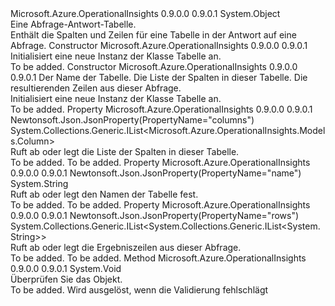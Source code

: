 <Type Name="Table" FullName="Microsoft.Azure.OperationalInsights.Models.Table">
  <TypeSignature Language="C#" Value="public class Table" />
  <TypeSignature Language="ILAsm" Value=".class public auto ansi beforefieldinit Table extends System.Object" />
  <TypeSignature Language="DocId" Value="T:Microsoft.Azure.OperationalInsights.Models.Table" />
  <TypeSignature Language="VB.NET" Value="Public Class Table" />
  <TypeSignature Language="F#" Value="type Table = class" />
  <AssemblyInfo>
    <AssemblyName>Microsoft.Azure.OperationalInsights</AssemblyName>
    <AssemblyVersion>0.9.0.0</AssemblyVersion>
    <AssemblyVersion>0.9.0.1</AssemblyVersion>
  </AssemblyInfo>
  <Base>
    <BaseTypeName>System.Object</BaseTypeName>
  </Base>
  <Interfaces />
  <Docs>
    <summary>
            Eine Abfrage-Antwort-Tabelle.
            </summary>
    <remarks>
            Enthält die Spalten und Zeilen für eine Tabelle in der Antwort auf eine Abfrage.
            </remarks>
  </Docs>
  <Members>
    <Member MemberName=".ctor">
      <MemberSignature Language="C#" Value="public Table ();" />
      <MemberSignature Language="ILAsm" Value=".method public hidebysig specialname rtspecialname instance void .ctor() cil managed" />
      <MemberSignature Language="DocId" Value="M:Microsoft.Azure.OperationalInsights.Models.Table.#ctor" />
      <MemberSignature Language="VB.NET" Value="Public Sub New ()" />
      <MemberType>Constructor</MemberType>
      <AssemblyInfo>
        <AssemblyName>Microsoft.Azure.OperationalInsights</AssemblyName>
        <AssemblyVersion>0.9.0.0</AssemblyVersion>
        <AssemblyVersion>0.9.0.1</AssemblyVersion>
      </AssemblyInfo>
      <Parameters />
      <Docs>
        <summary>
            Initialisiert eine neue Instanz der Klasse Tabelle an.
            </summary>
        <remarks>To be added.</remarks>
      </Docs>
    </Member>
    <Member MemberName=".ctor">
      <MemberSignature Language="C#" Value="public Table (string name, System.Collections.Generic.IList&lt;Microsoft.Azure.OperationalInsights.Models.Column&gt; columns, System.Collections.Generic.IList&lt;System.Collections.Generic.IList&lt;string&gt;&gt; rows);" />
      <MemberSignature Language="ILAsm" Value=".method public hidebysig specialname rtspecialname instance void .ctor(string name, class System.Collections.Generic.IList`1&lt;class Microsoft.Azure.OperationalInsights.Models.Column&gt; columns, class System.Collections.Generic.IList`1&lt;class System.Collections.Generic.IList`1&lt;string&gt;&gt; rows) cil managed" />
      <MemberSignature Language="DocId" Value="M:Microsoft.Azure.OperationalInsights.Models.Table.#ctor(System.String,System.Collections.Generic.IList{Microsoft.Azure.OperationalInsights.Models.Column},System.Collections.Generic.IList{System.Collections.Generic.IList{System.String}})" />
      <MemberSignature Language="VB.NET" Value="Public Sub New (name As String, columns As IList(Of Column), rows As IList(Of IList(Of String)))" />
      <MemberSignature Language="F#" Value="new Microsoft.Azure.OperationalInsights.Models.Table : string * System.Collections.Generic.IList&lt;Microsoft.Azure.OperationalInsights.Models.Column&gt; * System.Collections.Generic.IList&lt;System.Collections.Generic.IList&lt;string&gt;&gt; -&gt; Microsoft.Azure.OperationalInsights.Models.Table" Usage="new Microsoft.Azure.OperationalInsights.Models.Table (name, columns, rows)" />
      <MemberType>Constructor</MemberType>
      <AssemblyInfo>
        <AssemblyName>Microsoft.Azure.OperationalInsights</AssemblyName>
        <AssemblyVersion>0.9.0.0</AssemblyVersion>
        <AssemblyVersion>0.9.0.1</AssemblyVersion>
      </AssemblyInfo>
      <Parameters>
        <Parameter Name="name" Type="System.String" />
        <Parameter Name="columns" Type="System.Collections.Generic.IList&lt;Microsoft.Azure.OperationalInsights.Models.Column&gt;" />
        <Parameter Name="rows" Type="System.Collections.Generic.IList&lt;System.Collections.Generic.IList&lt;System.String&gt;&gt;" />
      </Parameters>
      <Docs>
        <param name="name">Der Name der Tabelle.</param>
        <param name="columns">Die Liste der Spalten in dieser Tabelle.</param>
        <param name="rows">Die resultierenden Zeilen aus dieser Abfrage.</param>
        <summary>
            Initialisiert eine neue Instanz der Klasse Tabelle an.
            </summary>
        <remarks>To be added.</remarks>
      </Docs>
    </Member>
    <Member MemberName="Columns">
      <MemberSignature Language="C#" Value="public System.Collections.Generic.IList&lt;Microsoft.Azure.OperationalInsights.Models.Column&gt; Columns { get; set; }" />
      <MemberSignature Language="ILAsm" Value=".property instance class System.Collections.Generic.IList`1&lt;class Microsoft.Azure.OperationalInsights.Models.Column&gt; Columns" />
      <MemberSignature Language="DocId" Value="P:Microsoft.Azure.OperationalInsights.Models.Table.Columns" />
      <MemberSignature Language="VB.NET" Value="Public Property Columns As IList(Of Column)" />
      <MemberSignature Language="F#" Value="member this.Columns : System.Collections.Generic.IList&lt;Microsoft.Azure.OperationalInsights.Models.Column&gt; with get, set" Usage="Microsoft.Azure.OperationalInsights.Models.Table.Columns" />
      <MemberType>Property</MemberType>
      <AssemblyInfo>
        <AssemblyName>Microsoft.Azure.OperationalInsights</AssemblyName>
        <AssemblyVersion>0.9.0.0</AssemblyVersion>
        <AssemblyVersion>0.9.0.1</AssemblyVersion>
      </AssemblyInfo>
      <Attributes>
        <Attribute>
          <AttributeName>Newtonsoft.Json.JsonProperty(PropertyName="columns")</AttributeName>
        </Attribute>
      </Attributes>
      <ReturnValue>
        <ReturnType>System.Collections.Generic.IList&lt;Microsoft.Azure.OperationalInsights.Models.Column&gt;</ReturnType>
      </ReturnValue>
      <Docs>
        <summary>
            Ruft ab oder legt die Liste der Spalten in dieser Tabelle.
            </summary>
        <value>To be added.</value>
        <remarks>To be added.</remarks>
      </Docs>
    </Member>
    <Member MemberName="Name">
      <MemberSignature Language="C#" Value="public string Name { get; set; }" />
      <MemberSignature Language="ILAsm" Value=".property instance string Name" />
      <MemberSignature Language="DocId" Value="P:Microsoft.Azure.OperationalInsights.Models.Table.Name" />
      <MemberSignature Language="VB.NET" Value="Public Property Name As String" />
      <MemberSignature Language="F#" Value="member this.Name : string with get, set" Usage="Microsoft.Azure.OperationalInsights.Models.Table.Name" />
      <MemberType>Property</MemberType>
      <AssemblyInfo>
        <AssemblyName>Microsoft.Azure.OperationalInsights</AssemblyName>
        <AssemblyVersion>0.9.0.0</AssemblyVersion>
        <AssemblyVersion>0.9.0.1</AssemblyVersion>
      </AssemblyInfo>
      <Attributes>
        <Attribute>
          <AttributeName>Newtonsoft.Json.JsonProperty(PropertyName="name")</AttributeName>
        </Attribute>
      </Attributes>
      <ReturnValue>
        <ReturnType>System.String</ReturnType>
      </ReturnValue>
      <Docs>
        <summary>
            Ruft ab oder legt den Namen der Tabelle fest.
            </summary>
        <value>To be added.</value>
        <remarks>To be added.</remarks>
      </Docs>
    </Member>
    <Member MemberName="Rows">
      <MemberSignature Language="C#" Value="public System.Collections.Generic.IList&lt;System.Collections.Generic.IList&lt;string&gt;&gt; Rows { get; set; }" />
      <MemberSignature Language="ILAsm" Value=".property instance class System.Collections.Generic.IList`1&lt;class System.Collections.Generic.IList`1&lt;string&gt;&gt; Rows" />
      <MemberSignature Language="DocId" Value="P:Microsoft.Azure.OperationalInsights.Models.Table.Rows" />
      <MemberSignature Language="VB.NET" Value="Public Property Rows As IList(Of IList(Of String))" />
      <MemberSignature Language="F#" Value="member this.Rows : System.Collections.Generic.IList&lt;System.Collections.Generic.IList&lt;string&gt;&gt; with get, set" Usage="Microsoft.Azure.OperationalInsights.Models.Table.Rows" />
      <MemberType>Property</MemberType>
      <AssemblyInfo>
        <AssemblyName>Microsoft.Azure.OperationalInsights</AssemblyName>
        <AssemblyVersion>0.9.0.0</AssemblyVersion>
        <AssemblyVersion>0.9.0.1</AssemblyVersion>
      </AssemblyInfo>
      <Attributes>
        <Attribute>
          <AttributeName>Newtonsoft.Json.JsonProperty(PropertyName="rows")</AttributeName>
        </Attribute>
      </Attributes>
      <ReturnValue>
        <ReturnType>System.Collections.Generic.IList&lt;System.Collections.Generic.IList&lt;System.String&gt;&gt;</ReturnType>
      </ReturnValue>
      <Docs>
        <summary>
            Ruft ab oder legt die Ergebniszeilen aus dieser Abfrage.
            </summary>
        <value>To be added.</value>
        <remarks>To be added.</remarks>
      </Docs>
    </Member>
    <Member MemberName="Validate">
      <MemberSignature Language="C#" Value="public virtual void Validate ();" />
      <MemberSignature Language="ILAsm" Value=".method public hidebysig newslot virtual instance void Validate() cil managed" />
      <MemberSignature Language="DocId" Value="M:Microsoft.Azure.OperationalInsights.Models.Table.Validate" />
      <MemberSignature Language="VB.NET" Value="Public Overridable Sub Validate ()" />
      <MemberSignature Language="F#" Value="abstract member Validate : unit -&gt; unit&#xA;override this.Validate : unit -&gt; unit" Usage="table.Validate " />
      <MemberType>Method</MemberType>
      <AssemblyInfo>
        <AssemblyName>Microsoft.Azure.OperationalInsights</AssemblyName>
        <AssemblyVersion>0.9.0.0</AssemblyVersion>
        <AssemblyVersion>0.9.0.1</AssemblyVersion>
      </AssemblyInfo>
      <ReturnValue>
        <ReturnType>System.Void</ReturnType>
      </ReturnValue>
      <Parameters />
      <Docs>
        <summary>
            Überprüfen Sie das Objekt.
            </summary>
        <remarks>To be added.</remarks>
        <exception cref="T:Microsoft.Rest.ValidationException">
            Wird ausgelöst, wenn die Validierung fehlschlägt
            </exception>
      </Docs>
    </Member>
  </Members>
</Type>